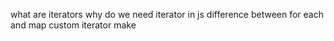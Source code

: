 what are iterators why do we need iterator in js
difference between for each and map
custom iterator make
